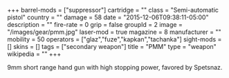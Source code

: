 +++
barrel-mods = ["suppressor"]
cartridge = ""
class = "Semi-automatic pistol"
country = ""
damage = 58
date = "2015-12-06T09:38:11-05:00"
description = ""
fire-rate = 0
grip = false
groupId = 2
image = "/images/gear/pmm.jpg"
laser-mod = true
magazine = 8
manufacturer = ""
mobility = 50
operators = ["glaz","fuze","kapkan","tachanka"]
sight-mods = []
skins = []
tags = ["secondary weapon"]
title = "PMM"
type = "weapon"
wikipedia = ""
+++

9mm short range hand gun with high stopping power, favored by Spetsnaz.
